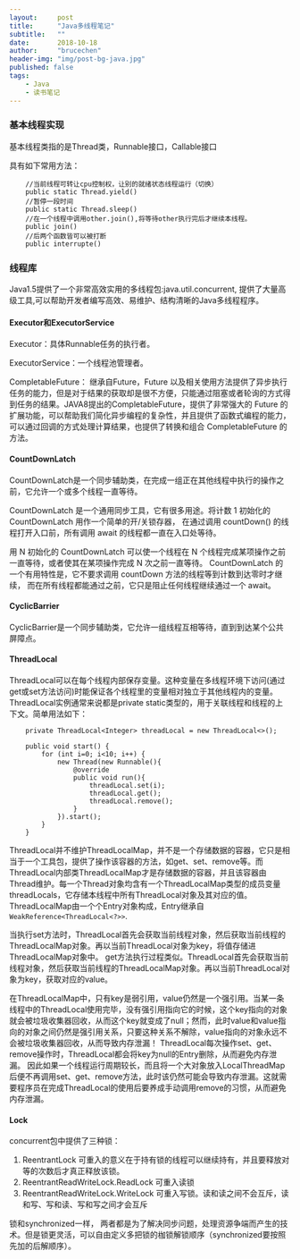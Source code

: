 ```yaml
---
layout:     post
title:      "Java多线程笔记"
subtitle:   ""
date:       2018-10-18
author:     "brucechen"
header-img: "img/post-bg-java.jpg"
published: false
tags:
    - Java
    - 读书笔记
---
```


### 基本线程实现

基本线程类指的是Thread类，Runnable接口，Callable接口

具有如下常用方法：

```
    //当前线程可转让cpu控制权，让别的就绪状态线程运行（切换）
    public static Thread.yield() 
    //暂停一段时间
    public static Thread.sleep()  
    //在一个线程中调用other.join(),将等待other执行完后才继续本线程。　　　　
    public join()
    //后两个函数皆可以被打断
    public interrupte()
```


### 线程库

Java1.5提供了一个非常高效实用的多线程包:java.util.concurrent, 提供了大量高级工具,可以帮助开发者编写高效、易维护、结构清晰的Java多线程程序。

#### Executor和ExecutorService

Executor：具体Runnable任务的执行者。 

ExecutorService：一个线程池管理者。

CompletableFuture： 继承自Future，Future 以及相关使用方法提供了异步执行任务的能力，但是对于结果的获取却是很不方便，只能通过阻塞或者轮询的方式得到任务的结果。JAVA8提出的CompletableFuture，提供了非常强大的 Future 的扩展功能，可以帮助我们简化异步编程的复杂性，并且提供了函数式编程的能力，可以通过回调的方式处理计算结果，也提供了转换和组合 CompletableFuture 的方法。


#### CountDownLatch

CountDownLatch是一个同步辅助类，在完成一组正在其他线程中执行的操作之前，它允许一个或多个线程一直等待。 

CountDownLatch 是一个通用同步工具，它有很多用途。将计数 1 初始化的 CountDownLatch 用作一个简单的开/关锁存器， 在通过调用 countDown() 的线程打开入口前，所有调用 await 的线程都一直在入口处等待。 

用 N 初始化的 CountDownLatch 可以使一个线程在 N 个线程完成某项操作之前一直等待，或者使其在某项操作完成 N 次之前一直等待。 
CountDownLatch 的一个有用特性是，它不要求调用 countDown 方法的线程等到计数到达零时才继续， 
而在所有线程都能通过之前，它只是阻止任何线程继续通过一个 await。 

#### CyclicBarrier

CyclicBarrier是一个同步辅助类，它允许一组线程互相等待，直到到达某个公共屏障点。


#### ThreadLocal

ThreadLocal可以在每个线程内部保存变量。这种变量在多线程环境下访问(通过get或set方法访问)时能保证各个线程里的变量相对独立于其他线程内的变量。ThreadLocal实例通常来说都是private static类型的，用于关联线程和线程的上下文。简单用法如下：

```
    private ThreadLocal<Integer> threadLocal = new ThreadLocal<>();
    
    public void start() {
        for (int i=0; i<10; i++) {
            new Thread(new Runnable(){
                @override
                public void run(){
                    threadLocal.set(i);
                    threadLocal.get();
                    threadLocal.remove();
                }
            }).start();
        }
    }

```

ThreadLocal并不维护ThreadLocalMap，并不是一个存储数据的容器，它只是相当于一个工具包，提供了操作该容器的方法，如get、set、remove等。而ThreadLocal内部类ThreadLocalMap才是存储数据的容器，并且该容器由Thread维护。每一个Thread对象均含有一个ThreadLocalMap类型的成员变量threadLocals，它存储本线程中所有ThreadLocal对象及其对应的值。ThreadLocalMap由一个个Entry对象构成，Entry继承自`WeakReference<ThreadLocal<?>>`.

当执行set方法时，ThreadLocal首先会获取当前线程对象，然后获取当前线程的ThreadLocalMap对象。再以当前ThreadLocal对象为key，将值存储进ThreadLocalMap对象中。
get方法执行过程类似。ThreadLocal首先会获取当前线程对象，然后获取当前线程的ThreadLocalMap对象。再以当前ThreadLocal对象为key，获取对应的value。

在ThreadLocalMap中，只有key是弱引用，value仍然是一个强引用。当某一条线程中的ThreadLocal使用完毕，没有强引用指向它的时候，这个key指向的对象就会被垃圾收集器回收，从而这个key就变成了null；然而，此时value和value指向的对象之间仍然是强引用关系，只要这种关系不解除，value指向的对象永远不会被垃圾收集器回收，从而导致内存泄漏！
ThreadLocal每次操作set、get、remove操作时，ThreadLocal都会将key为null的Entry删除，从而避免内存泄漏。
因此如果一个线程运行周期较长，而且将一个大对象放入LocalThreadMap后便不再调用set、get、remove方法，此时该仍然可能会导致内存泄漏。这就需要程序员在完成ThreadLocal的使用后要养成手动调用remove的习惯，从而避免内存泄漏。

#### Lock

concurrent包中提供了三种锁：
1. ReentrantLock 可重入的意义在于持有锁的线程可以继续持有，并且要释放对等的次数后才真正释放该锁。
2. ReentrantReadWriteLock.ReadLock 可重入读锁
3. ReentrantReadWriteLock.WriteLock 可重入写锁。读和读之间不会互斥，读和写、写和读、写和写之间才会互斥

锁和synchronized一样， 两者都是为了解决同步问题，处理资源争端而产生的技术。但是锁更灵活，可以自由定义多把锁的枷锁解锁顺序（synchronized要按照先加的后解顺序）。

